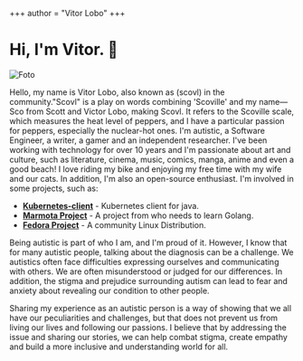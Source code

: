 +++
author = "Vitor Lobo"
+++

# Hi, I'm Vitor. 👋

![Foto](https://raw.githubusercontent.com/scovl/scovl.github.io/main/post/images/eu.jpg#floatleftavatar)

Hello, my name is Vitor Lobo, also known as (scovl) in the community."Scovl" is a play on words combining 'Scoville' and my name—Sco from Scott and Victor Lobo, making Scovl. It refers to the Scoville scale, which measures the heat level of peppers, and I have a particular passion for peppers, especially the nuclear-hot ones. I'm autistic, a Software Engineer, a writer, a gamer and an independent researcher. I've been working with technology for over 10 years and I'm passionate about art and culture, such as literature, cinema, music, comics, manga, anime and even a good beach! I love riding my bike and enjoying my free time with my wife and our cats. In addition, I'm also an open-source enthusiast. I'm involved in some projects, such as:

* **[Kubernetes-client](https://github.com/kubernetes-client/java)** - Kubernetes client for java.
* **[Marmota Project](https://marmotaproject.github.io)** - A project from who needs to learn Golang.
* **[Fedora Project](https://getfedora.org/pt_BR/)** - A community Linux Distribution.

Being autistic is part of who I am, and I'm proud of it. However, I know that for many autistic people, talking about the diagnosis can be a challenge. We autistics often face difficulties expressing ourselves and communicating with others. We are often misunderstood or judged for our differences. In addition, the stigma and prejudice surrounding autism can lead to fear and anxiety about revealing our condition to other people.

Sharing my experience as an autistic person is a way of showing that we all have our peculiarities and challenges, but that does not prevent us from living our lives and following our passions. I believe that by addressing the issue and sharing our stories, we can help combat stigma, create empathy and build a more inclusive and understanding world for all.
